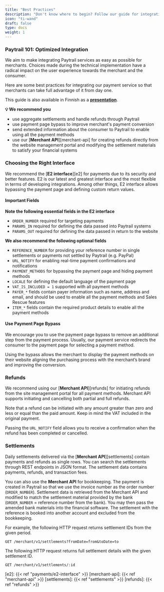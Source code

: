 ```yaml
---
title: "Best Practices"
description: "Don't know where to begin? Follow our guide for integrating Paytrail to your system seamlessly."
icon: "ti-wand"
draft: false
type: docs
weight: 1
---
```


### Paytrail 101: Optimized Integration

We aim to make integrating Paytrail services as easy as possible for merchants. Choices made during the technical implementation have a radical impact on the user experience towards the merchant and the consumer.

Here are some best practices for integrating our payment service so that merchants can take full advantage of it from day one.

This guide is also available in Finnish as a [**presentation**](https://app.seidat.com/presentation/shared/5DoJ4FM7F27b7fXGz/0/0).

**💡 We recommend you**

* use aggregate settlements and handle refunds through Paytrail
* use payment page bypass to improve merchant's payment conversion
* send extended information about the consumer to Paytrail to enable using all the payment methods
* use our [**Merchant API**][merchant-api] for creating refunds directly from the website management portal and modifying the settlement materials to satisfy your financial systems

### Choosing the Right Interface

We recommend the [**E2 interface**][e2]  for payments due to its security and better features. E2 is our latest and greatest interface and the most flexible in terms of developing integrations. Among other things, E2 interface allows bypassing the payment page and defining custom return values.

#### Important Fields

**Note the following essential fields in the E2 interface**

* `ORDER_NUMBER` required for targeting payments
* `PARAMS_IN` required for defining the data passed into Paytrail systems
* `PARAMS_OUT` required for defining the data passed in return to the website

**We also recommend the following optional fields**

* `REFERENCE_NUMBER` for providing your reference number in single settlements or payments not settled by Paytrail (e.g. PayPal)
* `URL_NOTIFY` for enabling real-time payment confirmations and notifications
* `PAYMENT_METHODS` for bypassing the payment page and hiding payment methods
* `LOCALE` for defining the default language of the payment page
* `VAT_IS_INCLUDED = 1` supported with all payment methods
* `PAYER_*` fields contain payer information such as name, address and email, and should be used to enable all the payment methods and Sales Rescue features
* `ITEM_*` fields contain the required product details to enable all the payment methods

#### Use Payment Page Bypass

We encourage you to use the payment page bypass to remove an additional step from the payment process. Usually, our payment service redirects the consumer to the payment page for selecting a payment method. 

Using the bypass allows the merchant to display the payment methods on their website aligning the purchasing process with the merchant’s brand and improving the conversion.

### Refunds

We recommend using our [**Merchant API**][refunds] for initiating refunds from the site management portal for all payment methods. Merchant API supports initiating and cancelling both partial and full refunds.

Note that a refund can be initiated with any amount greater than zero and less or equal than the paid amount. Keep in mind the VAT included in the original payment.

Passing the `URL_NOTIFY` field allows you to receive a confirmation when the refund has been completed or cancelled.

### Settlements

Daily settlements delivered via the [**Merchant API**][settlements] contain payments and refunds as single rows. You can search the settlements through REST endpoints in JSON format. The settlement data contains payments, refunds, and transaction fees.

You can also use the **Merchant API** for bookkeeping. The payment is created in Paytrail so that we use the invoice number as the order number (`ORDER_NUMBER`). Settlement data is retrieved from the Merchant API and modified to match the settlement material provided by the bank (`ORDER_NUMBER` = reference number from the bank). You may then pass the amended bank materials into the financial software. The settlement with the reference is booked into another account and excluded from the bookkeeping.

For example, the following HTTP request returns settlement IDs from the given period.

```http
GET /merchant/v1/settlements?fromDate=from&toDate=to
```

The following HTTP request returns full settlement details with the given settlement ID.

```http
GET /merchant/v1/settlements/:id
```

[e2]: {{< ref "payments/e2-interface" >}}
[merchant-api]: {{< ref "merchant-api" >}}
[settlements]: {{< ref "settlements" >}}
[refunds]: {{< ref "refunds" >}}
